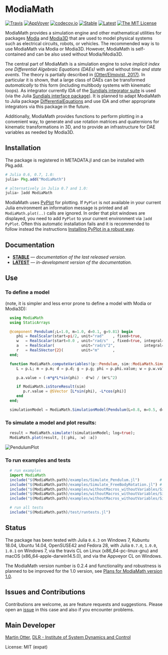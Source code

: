 # ModiaMath

[![Travis](https://travis-ci.org/ModiaSim/ModiaMath.jl.svg?branch=master)](https://travis-ci.org/ModiaSim/ModiaMath.jl)
[![AppVoyer](https://ci.appveyor.com/api/projects/status/github/ModiaSim/ModiaMath.jl?svg=true)](https://ci.appveyor.com/project/MartinOtter/modiamath-jl)
[![codecov.io](http://codecov.io/github/ModiaSim/ModiaMath.jl/coverage.svg?branch=master)](http://codecov.io/github/ModiaSim/ModiaMath.jl?branch=master)
[![Stable](https://img.shields.io/badge/docs-latest-blue.svg)](https://ModiaSim.github.io/ModiaMath.jl/stable)
[![Latest](https://img.shields.io/badge/docs-latest-blue.svg)](https://ModiaSim.github.io/ModiaMath.jl/latest)
[![The MIT License](https://img.shields.io/badge/license-MIT-brightgreen.svg?style=flat-square)](https://github.com/ModiaSim/ModiaMath.jl/blob/master/LICENSE.md)

ModiaMath provides a simulation engine and other mathematical utilities for packages
[Modia](https://github.com/ModiaSim/Modia.jl) and [Modia3D](https://github.com/ModiaSim/Modia3D.jl)
that are used to model physical systems such as electrical circuits, robots, or vehicles.
The recommended way is to use ModiaMath via Modia or Modia3D.
However, ModiaMath is self-contained and can be also used without Modia/Modia3D.

The central part of ModiaMath is a simulation engine to solve
*implicit index one Differential Algebraic Equations (DAEs)*
with and without *time and state events*. The theory is partially described in
[(Otter/Elmqvist, 2017)](http://www.ep.liu.se/ecp/132/064/ecp17132565.pdf).
In particular it is shown, that a large class of DAEs can be transformed *automatically* to this
form (including multibody systems with kinematic loops). As integrator currently
IDA of the [Sundials integrator suite](https://computation.llnl.gov/projects/sundials)
is used (via the Julia [Sundials interface package](https://github.com/JuliaDiffEq/Sundials.jl)).
It is planned to adapt ModiaMath to Julia package
[DifferentialEquations](https://github.com/JuliaDiffEq/DifferentialEquations.jl)
and use IDA and other appropriate integrators via this package in the future.

Additionally, ModiaMath provides functions to perform plotting in a convenient way,
to generate and use rotation matrices and quaternions for kinematic transformations in 3D,
and to provide an infrastructure for DAE variables as needed by Modia3D.


## Installation

The package is registered in METADATA.jl and can be installed with Pkg.add.

```julia
# Julia 0.6, 0.7, 1.0:
julia> Pkg.add("ModiaMath")

# alternatively in Julia 0.7 and 1.0:
julia> ]add ModiaMath
```

ModiaMath uses [PyPlot](https://github.com/JuliaPy/PyPlot.jl) for plotting.
If `PyPlot` is not available in your current Julia environment
an information message is printed and all `ModiaMath.plot(..)` calls are ignored.
In order that plot windows are displayed, you need to add `PyPlot` to your current environment
via `]add PyPlot`. Often this automatic installation fails and it is recommended to follow
instead the instructions
[Installing PyPlot in a robust way](https://github.com/ModiaSim/ModiaMath.jl/wiki/Installing-PyPlot-in-a-robust-way).


## Documentation

- [**STABLE**](https://ModiaSim.github.io/ModiaMath.jl/stable) &mdash; *documentation of the last released version.*
- [**LATEST**](https://ModiaSim.github.io/ModiaMath.jl/latest) &mdash; *in-development version of the documentation.*


## Use

### To define a model
(note, it is simpler and less error prone to define a model with Modia or Modia3D):

```julia
  using ModiaMath
  using StaticArrays

  @component Pendulum(;L=1.0, m=1.0, d=0.1, g=9.81) begin
     phi = RealScalar(start=pi/2, unit="rad"    , fixed=true,               numericType=ModiaMath.XD_EXP)
     w   = RealScalar(start=0.0 , unit="rad/s"  , fixed=true, integral=phi, numericType=ModiaMath.XD_EXP)
     a   = RealScalar(            unit="rad/s^2",             integral=w  , numericType=ModiaMath.DER_XD_EXP)
     r   = RealSVector{2}(        unit="m"      ,                           numericType=ModiaMath.WC)
  end;

  function ModiaMath.computeVariables!(p::Pendulum, sim::ModiaMath.SimulationState)
     L = p.L; m = p.m; d = p.d; g = p.g; phi = p.phi.value; w = p.w.value

     p.a.value = (-m*g*L*sin(phi) - d*w) / (m*L^2)

     if ModiaMath.isStoreResult(sim)
        p.r.value = @SVector [L*sin(phi), -L*cos(phi)]
     end
  end;

  simulationModel = ModiaMath.SimulationModel(Pendulum(L=0.8, m=0.5, d=0.2), stopTime=5.0);

```


### To simulate a model and plot results:

```julia
  result = ModiaMath.simulate!(simulationModel; log=true);
  ModiaMath.plot(result, [(:phi, :w) :a])
```

![PendulumPlot](https://ModiaSim.github.io/ModiaMath.jl/resources/images/pendulumPlot.svg)


### To run examples and tests
```julia
  # run examples
  import ModiaMath
  include("$(ModiaMath.path)/examples/Simulate_Pendulum.jl")         # ODE as index-0 DAE
  include("$(ModiaMath.path)/examples/Simulate_FreeBodyRotation.jl") # index-1 DAE
  include("$(ModiaMath.path)/examples/withoutMacros_withoutVariables/Simulate_PendulumDAE.jl") # index-3 DAE
  include("$(ModiaMath.path)/examples/withoutMacros_withoutVariables/Simulate_SimpleStateEvents.jl")
  include("$(ModiaMath.path)/examples/withoutMacros_withoutVariables/Simulate_BouncingBall.jl")

  # run all tests
  include("$(ModiaMath.path)/test/runtests.jl")
```


## Status

The package has been tested with Julia `0.6.3` on Windows 7, Kubuntu 18.04, Ubuntu 14.04, OpenSUSE42 and Fedora 28,
with Julia `0.7.0`, `1.0.0`, `1.0.1` on Windows 7, via the travis CL
on Linux (x86_64-pc-linux-gnu) and macOS (x86_64-apple-darwin14.5.0), and via the Appveyor CL on Windows.

The ModiaMath version number is 0.2.4 and functionality and robustness is planned to be improved for the 1.0 version,
see [Plans for ModiaMath version 1.0](https://ModiaSim.github.io/ModiaMath.jl/latest/man/Plans.html).


## Issues and Contributions

Contributions are welcome, as are feature requests and suggestions.
Please open an [issue](https://github.com/ModiaSim/ModiaMath.jl/issues) in this case and also if you encounter problems.


## Main Developer
[Martin Otter](https://rmc.dlr.de/sr/en/staff/martin.otter/),
[DLR - Institute of System Dynamics and Control](https://www.dlr.de/sr/en)

License: MIT (expat)
